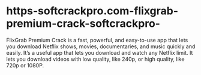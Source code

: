 # https-softcrackpro.com-flixgrab-premium-crack-softcrackpro-
FlixGrab Premium Crack is a fast, powerful, and easy-to-use app that lets you download Netflix shows, movies, documentaries, and music quickly and easily. It’s a useful app that lets you download and watch any Netflix limit. It lets you download videos with low quality, like 240p, or high quality, like 720p or 1080P.
